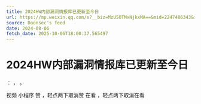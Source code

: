 ```yaml
---
title: 2024HW内部漏洞情报库已更新至今日
url: https://mp.weixin.qq.com/s?__biz=MzU5OTMxNjkxMA==&mid=2247486343&idx=1&sn=93d979b49d9c18588f2118aef02f0b4b
source: Doonsec's feed
date: 2024-08-06
fetch_date: 2025-10-06T18:00:37.565497
---
```


# 2024HW内部漏洞情报库已更新至今日

：
，
。

视频
小程序
赞
，轻点两下取消赞
在看
，轻点两下取消在看